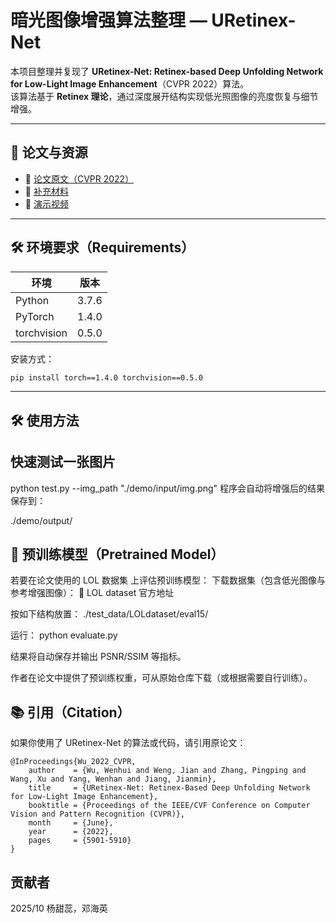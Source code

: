 # 暗光图像增强算法整理 — URetinex-Net

本项目整理并复现了 **URetinex-Net: Retinex-based Deep Unfolding Network for Low-Light Image Enhancement**（CVPR 2022）算法。  
该算法基于 **Retinex 理论**，通过深度展开结构实现低光照图像的亮度恢复与细节增强。

---

## 📖 论文与资源
- 📄 [论文原文（CVPR 2022）](https://openaccess.thecvf.com/content/CVPR2022/papers/Wu_URetinex-Net_Retinex-Based_Deep_Unfolding_Network_for_Low-Light_Image_Enhancement_CVPR_2022_paper.pdf)
- 📘 [补充材料](https://openaccess.thecvf.com/content/CVPR2022/supplemental/Wu_URetinex-Net_Retinex-Based_Deep_CVPR_2022_supplemental.pdf)
- 🎥 [演示视频](https://www.youtube.com/watch?v=MJZ5HT1jGrA)


---

## 🛠️ 环境要求（Requirements）

| 环境 | 版本 |
|------|------|
| Python | 3.7.6 |
| PyTorch | 1.4.0 |
| torchvision | 0.5.0 |

安装方式：
```bash
pip install torch==1.4.0 torchvision==0.5.0
```

---

## 🛠️ 使用方法

## 快速测试一张图片
python test.py --img_path "./demo/input/img.png"
程序会自动将增强后的结果保存到：

./demo/output/

## 💾 预训练模型（Pretrained Model）

若要在论文使用的 LOL 数据集 上评估预训练模型：
下载数据集（包含低光图像与参考增强图像）：
🔗 LOL dataset 官方地址

按如下结构放置：
./test_data/LOLdataset/eval15/

运行：
python evaluate.py

结果将自动保存并输出 PSNR/SSIM 等指标。

作者在论文中提供了预训练权重，可从原始仓库下载（或根据需要自行训练）。


## 📚 引用（Citation）

如果你使用了 URetinex-Net 的算法或代码，请引用原论文：

```
@InProceedings{Wu_2022_CVPR,
    author    = {Wu, Wenhui and Weng, Jian and Zhang, Pingping and Wang, Xu and Yang, Wenhan and Jiang, Jianmin},
    title     = {URetinex-Net: Retinex-Based Deep Unfolding Network for Low-Light Image Enhancement},
    booktitle = {Proceedings of the IEEE/CVF Conference on Computer Vision and Pattern Recognition (CVPR)},
    month     = {June},
    year      = {2022},
    pages     = {5901-5910}
}
```

## 贡献者
2025/10 杨甜蕊，邓海英